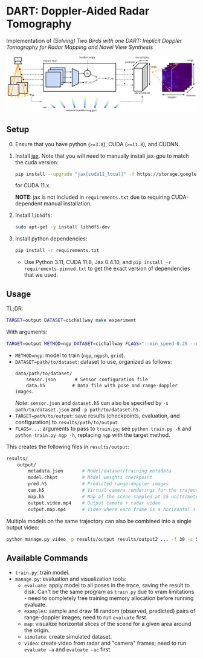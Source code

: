 # DART: Doppler-Aided Radar Tomography

Implementation of *(Solving) Two Birds with one DART: Implicit Doppler Tomography for Radar Mapping and Novel View Synthesis*

![DART method overview.](docs/dart.svg)

## Setup

0. Ensure that you have python (`>=3.8`), CUDA (`>=11.8`), and CUDNN.

1. Install [jax](https://github.com/google/jax). Note that you will need to manually install jax-gpu to match the cuda version:
    ```sh
    pip install --upgrade "jax[cuda11_local]" -f https://storage.googleapis.com/jax-releases/jax_cuda_releases.html
    ```
    for CUDA 11.x.

    **NOTE**: jax is not included in `requirements.txt` due to requiring CUDA-dependent manual installation.

2. Install `libhdf5`:
    ```sh
    sudo apt-get -y install libhdf5-dev
    ```

3. Install python dependencies:
    ```sh
    pip install -r requirements.txt
    ```
    - Use Python 3.11, CUDA 11.8, Jax 0.4.10, and ```pip install -r requirements-pinned.txt``` to get the exact version of dependencies that we used.

## Usage

TL;DR:
```sh
TARGET=output DATASET=cichallway make experiment
```

With arguments:
```sh
TARGET=output METHOD=ngp DATASET=cichallway FLAGS="--min_speed 0.25 --epochs 5" make experiment
```

- `METHOD=ngp`: model to train (`ngp`, `ngpsh`, `grid`).
- `DATASET=path/to/dataset`: dataset to use, organized as follows:
    ```
    data/path/to/dataset/
        sensor.json       # Sensor configuration file
        data.h5          # Data file with pose and range-doppler images.
    ```
    *Note*: `sensor.json` and `dataset.h5` can also be specified by `-s path/to/dataset.json` and `-p path/to/dataset.h5`.
- `TARGET=path/to/output`: save results (checkpoints, evaluation, and configuration) to `results/path/to/output`.
- `FLAGS=...`: arguments to pass to `train.py`; see `python train.py -h` and `python train.py ngp -h`, replacing `ngp` with the target method.

This creates the following files in `results/output`:
```sh
results/
    output/
        metadata.json       # Model/dataset/training metadata
        model.chkpt         # Model weights checkpoint
        pred.h5             # Predicted range-doppler images
        cam.h5              # Virtual camera renderings for the trajectory
        map.h5              # Map of the scene sampled at 25 units/meter
        output.video.mp4    # Output camera + radar video
        output.map.mp4      # Video where each frame is a horizontal slice
```

Multiple models on the same trajectory can also be combined into a single output video:
```sh
python manage.py video -p results/output results/output2 ... -f 30 -s 512 -o results/video.mp4
```

## Available Commands

- `train.py`: train model.
- `manage.py`: evaluation and visualization tools:
    - `evaluate`: apply model to all poses in the trace, saving the result to disk. Can't be the same program as `train.py` due to vram limitations - need to completely free training memory allocation before running evaluate.
    - `examples`: sample and draw 18 random (observed, predicted) pairs of range-doppler images; need to run `evaluate` first.
    - `map`: visualize horizontal slices of the scene for a given area around the origin.
    - `simulate`: create simulated dataset.
    - `video`: create video from radar and "camera" frames; need to run `evaluate -a` and `evaluate -ac` first.
